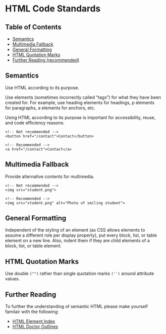 # HTML Code Standards

## Table of Contents
* [Semantics](#semantics)
* [Multimedia Fallback](#multimedia-fallback)
* [General Formatting](#general-formatting)
* [HTML Quotation Marks](#html-quotation-marks)
* [Further Reading (recommended)](#further-reading)

## Semantics
Use HTML according to its purpose.

Use elements (sometimes incorrectly called “tags”) for what they have been created for. For example, use heading elements for headings, p elements for paragraphs, a elements for anchors, etc.

Using HTML according to its purpose is important for accessibility, reuse, and code efficiency reasons.

```
<!-- Not recommended -->
<button href="/contact">Contact</button>

<!-- Recommended -->
<a href="/contact">Contact</a>
```

## Multimedia Fallback

Provide alternative contents for multimedia.

```
<!-- Not recommended -->
<img src="student.png">

<!-- Recommended -->
<img src="student.png" alt="Photo of smiling student">
```

## General Formatting
Independent of the styling of an element (as CSS allows elements to assume a different role per display property), put every block, list, or table element on a new line. Also, indent them if they are child elements of a block, list, or table element.

## HTML Quotation Marks
Use double `("")` rather than single quotation marks `('')` around attribute values.

## Further Reading
To further the understanding of semantic HTML please make yourself familair with the following:
* [HTML Element Index](https://developer.mozilla.org/en/docs/Web/HTML/Element)
* [HTML Doctor Outlines](http://html5doctor.com/outlines/)

